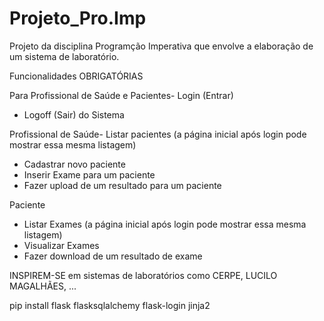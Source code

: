 # Projeto_Pro.Imp
Projeto da disciplina Programção Imperativa que envolve a elaboração de um sistema de laboratório.

Funcionalidades OBRIGATÓRIAS

Para Profissional de Saúde e Pacientes- Login (Entrar)
- Logoff (Sair) do Sistema

Profissional de Saúde- Listar pacientes (a página inicial após login pode mostrar essa mesma listagem) 
- Cadastrar novo paciente
- Inserir Exame para um paciente
- Fazer upload de um resultado para um paciente

Paciente
- Listar Exames (a página inicial após login pode mostrar essa mesma listagem)
- Visualizar Exames
- Fazer download de um resultado de exame


INSPIREM-SE em sistemas de laboratórios como CERPE, LUCILO MAGALHÃES, ...

pip install
flask
flasksqlalchemy
flask-login
jinja2
